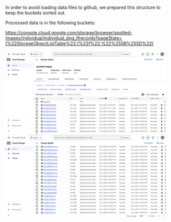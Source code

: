 In order to avoid loading data files to github, we prepared this structure to keep the buckets sorted out. 

Processed data is in the following buckets:

https://console.cloud.google.com/storage/browser/spotted-images/individual/individual_dog_tfrecords?pageState=(%22StorageObjectListTable%22:(%22f%22:%22%255B%255D%22)  
<br>
![Alternate images text](austin_pets_alive_tfrecords_1_of_2.png)
![Alternate images text](austin_pets_alive_tfrecords_2_of_2.png)
